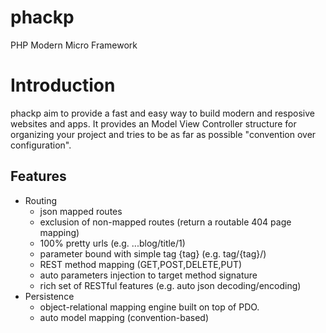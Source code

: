 # phackp
PHP Modern Micro Framework

# Introduction
phackp aim to provide a fast and easy way to build modern and resposive websites and apps.
It provides an Model View Controller structure for organizing your project and tries to be as far as possible "convention over configuration".


## Features
* Routing
  * json mapped routes
  * exclusion of non-mapped routes (return a routable 404 page mapping)
  * 100% pretty urls (e.g. ...blog/title/1)
  * parameter bound with simple tag {tag} (e.g. tag/{tag}/)
  * REST method mapping (GET,POST,DELETE,PUT)
  * auto parameters injection to target method signature
  * rich set of RESTful features (e.g. auto json decoding/encoding)
* Persistence
  * object-relational mapping engine built on top of PDO.
  * auto model mapping (convention-based)
